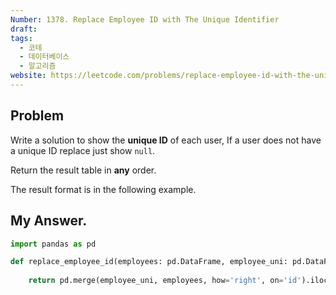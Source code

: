 ```yaml
---
Number: 1378. Replace Employee ID with The Unique Identifier
draft: 
tags:
  - 코테
  - 데이터베이스
  - 알고리즘
website: https://leetcode.com/problems/replace-employee-id-with-the-unique-identifier/description/?envType=study-plan-v2&envId=top-sql-50
---
```

## Problem

Write a solution to show the **unique ID** of each user, If a user does not have a unique ID replace just show `null`.

Return the result table in **any** order.

The result format is in the following example.

## My Answer.
```python
import pandas as pd

def replace_employee_id(employees: pd.DataFrame, employee_uni: pd.DataFrame) -> pd.DataFrame:
	
	return pd.merge(employee_uni, employees, how='right', on='id').iloc[:, 1:]
```
